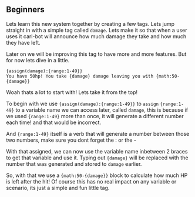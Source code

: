 ## Beginners

Lets learn this new system together by creating a few tags. Lets jump straight
in with a simple tag called `damage`. Lets make it so that when a user uses it
carl-bot will announce how much damage they take and how much they have left.

Later on we will be improving this tag to have more and more features. But for
now lets dive in a little.

```
{assign(damage):{range:1-49}}
You have 50hp! You take {damage} damage leaving you with {math:50-{damage}}
```

Woah thats a lot to start with! Lets take it from the top!

To begin with we use `{assign(damage):{range:1-49}}` to `assign` `{range:1-49}`
to a variable name we can access later, called `damage`, this is because if
we used `{range:1-49}` more than once, it will generate a different number
each time! and that would be incorrect.

And `{range:1-49}` itself is a verb that will generate a number between those
two numbers, make sure you dont forget the : or the -

With that assigned, we can now use the variable name inbetween 2 braces to get
that variable and use it. Typing out `{damage}` will be replaced with the number
that was generated and stored to `damage` earlier.

So, with that we use a `{math:50-{damage}}` block to calculate how much HP is
left after the hit! Of course this has no real impact on any variable or scenario, its
just a simple and fun little tag.